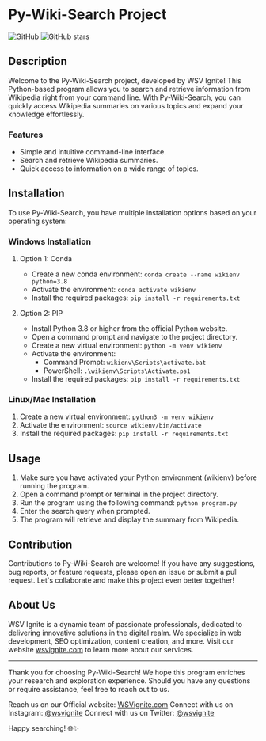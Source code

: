 # Py-Wiki-Search Project

![GitHub](https://img.shields.io/github/license/wsvignite/Py-Wiki-Search-project)
![GitHub stars](https://img.shields.io/github/stars/wsvignite/Py-Wiki-Search-project?style=social)

## Description
Welcome to the Py-Wiki-Search project, developed by WSV Ignite! This Python-based program allows you to search and retrieve information from Wikipedia right from your command line. With Py-Wiki-Search, you can quickly access Wikipedia summaries on various topics and expand your knowledge effortlessly.

### Features
- Simple and intuitive command-line interface.
- Search and retrieve Wikipedia summaries.
- Quick access to information on a wide range of topics.

## Installation
To use Py-Wiki-Search, you have multiple installation options based on your operating system:

### Windows Installation
1. Option 1: Conda
   - Create a new conda environment: `conda create --name wikienv python=3.8`
   - Activate the environment: `conda activate wikienv`
   - Install the required packages: `pip install -r requirements.txt`
   
2. Option 2: PIP
   - Install Python 3.8 or higher from the official Python website.
   - Open a command prompt and navigate to the project directory.
   - Create a new virtual environment: `python -m venv wikienv`
   - Activate the environment:
     - Command Prompt: `wikienv\Scripts\activate.bat`
     - PowerShell: `.\wikienv\Scripts\Activate.ps1`
   - Install the required packages: `pip install -r requirements.txt`

### Linux/Mac Installation
1. Create a new virtual environment: `python3 -m venv wikienv`
2. Activate the environment: `source wikienv/bin/activate`
3. Install the required packages: `pip install -r requirements.txt`

## Usage
1. Make sure you have activated your Python environment (wikienv) before running the program.
2. Open a command prompt or terminal in the project directory.
3. Run the program using the following command: `python program.py`
4. Enter the search query when prompted.
5. The program will retrieve and display the summary from Wikipedia.

## Contribution
Contributions to Py-Wiki-Search are welcome! If you have any suggestions, bug reports, or feature requests, please open an issue or submit a pull request. Let's collaborate and make this project even better together!

## About Us
WSV Ignite is a dynamic team of passionate professionals, dedicated to delivering innovative solutions in the digital realm. We specialize in web development, SEO optimization, content creation, and more. Visit our website [wsvignite.com](https://wsvignite.com) to learn more about our services.

---

Thank you for choosing Py-Wiki-Search! We hope this program enriches your research and exploration experience. Should you have any questions or require assistance, feel free to reach out to us.

Reach us on our Official website: [WSVignite.com](https://wsvignite.com) 
Connect with us on Instagram: [@wsvignite](https://www.instagram.com/wsvignite)
Connect with us on Twitter: [@wsvignite](https://twitter.com/wsvignite)

Happy searching! 🌐✨
